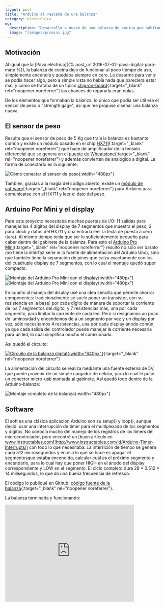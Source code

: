```yaml
---
layout: post
title: "Arduino al rescate de una balanza"
category: electrónica
og:
  description: "Desarrollo a nuevo de una balanza de cocina que súbitamente dejó de funcionar"
  image: "/images/promini.jpg"
---
```


## Motivación

Al igual que la [Pava eléctrica]({% post_url 2016-07-02-pava-digital-para-mate %}), la balanza de cocina
dejó de funcionar al poco tiempo de uso, simplemente encendía y quedaba siempre en cero. La desarmé
para ver si se podía hacer algo, pero a simple vista no había nada que pareciera estar mal, y como se trataba de
un típico [chip-on-board](https://en.wikipedia.org/wiki/Electronic_packaging#/media/File:Famicom_clone_PCB.jpg){:target="_blank" rel="noopener noreferrer"} las chances de repararla eran nulas.

De los elementos que formaban la balanza, lo único que podía ser útil era el sensor de peso o "strength gage",
así que me propuse diseñar una balanza nueva.

## El sensor de peso

Resulta que el sensor de peso de 5 Kg que traía la balanza es bastante común y existe un módulo basado en el chip
[HX711](https://cdn.sparkfun.com/datasheets/Sensors/ForceFlex/hx711_english.pdf){:target="_blank" rel="noopener noreferrer"}
que hace de amplificador de la tensión diferencial que se genera en el [puente de Wheatstone](https://es.wikipedia.org/wiki/Puente_de_Wheatstone){:target="_blank" rel="noopener noreferrer"}
y además convierten de analógico a digital. La forma de conectarlo es la siguiente:

![Cómo conectar el sensor de peso](../images/sensor_de_peso.png){:width="480px"}

También, gracias a la magia del código abierto, existe un [módulo de software](https://github.com/bogde/HX711){:target="_blank" rel="noopener noreferrer"} para Arduino para comunicarse
con el HX711 y leer el dato del peso.

## Arduino Por Mini y el display

Para este proyecto necesitaba muchas puertas de I/O: 11 salidas para manejar los 4 dígitos del display de 7
segmentos que muestra el peso, 2 para clock y datos del HX711 y una entrada leer la tecla de puesta a cero (tara).
Al mismo tiempo tenía que ser lo suficientemente pequeño para caber dentro del gabinete de la balanza. Para esto
el [Arduino Pro Mini](https://www.arduino.cc/en/Main/ArduinoBoardProMini){:target="_blank" rel="noopener noreferrer"}
resultó no sólo ser barato (no tiene la interfaz serie ni la fuente de alimentación del Arduino Uno), sino que también
tiene la separación de pines que calza exactamente con los del cuádruple display de 7 segmentos, con lo cual el montaje
quedó super compacto:

![Montaje del Arduino Pro Mini con el display](../images/montaje_display0.jpg){:width="480px"}
![Montaje del Arduino Pro Mini con el display](../images/montaje_display.jpg){:width="480px"}

En cuanto al manejo del display usé una idea sencilla que permite ahorrar componentes: tradicionalmente se suele
poner un transistor, con su resistencia en la base) por cada dígito de manera de soportar la corriente de los 7 segmentos del dígito, y 7 resistencias más, una por cada segmento, para limitar la corriente de cada led. Pero si resignamos un poco de luminosidad y encendemos de a un segmento por vez y un display por vez, sólo necesitamos 4 resistencias, una por cada display ánodo común, ya que cada salida del controlador puede manejar la corriente necesaria para un led, lo cual simplifica mucho el conexionado.

Así quedó el circuito:

[![Circuito de la balanza digital](../images/balanza-schematic.png){:width="640px"}](https://easyeda.com/jschwindt/Balanza_Digital-c0TN5nFzR){:target="_blank" rel="noopener noreferrer"}

La alimentación del circuito se realiza mediante una fuente externa de 5V, que puede provenir de un simple cargador de celular, para lo cual le puse un conector micro-usb montada al gabinete. Así quedó todo dentro de la Arduino-balanza:

![Montaje completo de la balanza](../images/montaje_completo.jpg){:width="480px"}

## Software

El soft es una clásica aplicación Arduino son su setup() y loop(), aunque decidí usar una interrupción
de timer para el multiplexado de los segmentos y dígitos. No conocía mucho del manejo de los registros
de los timers del microcontrolador, pero encontré un [buen artículo en www.instructables.com](http://www.instructables.com/id/Arduino-Timer-Interrupts/) con todo lo que necesitaba. La interrición de tiempo se genera cada 512 microsegundos y en ella lo que se hace es apagar el segmentosque estaba encendido, calcular cuál es el próximo segmento y encenderlo, para lo cual hay que poner HIGH
en el ánodo del display correspondiente y LOW en el segmento. El ciclo completo dura 28 * 0.512 = 14 milisegundos, lo
que da una buena frecuencia de refresco.

El código lo publiqué en Github: [código fuente de la balanza](https://github.com/jschwindt/BalanzaDigital/blob/master/Balanza.ino){:target="_blank" rel="noopener noreferrer"}.

La balanza terminada y funcionando:

<iframe width="420" height="315" src="https://www.youtube.com/embed/HvdiXwBKR9Q" frameborder="0" allowfullscreen></iframe>
